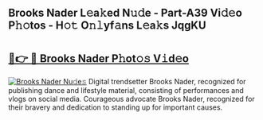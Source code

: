## Brooks Nader L𝚎a𝚔ed N𝚞𝚍e - Part-A39 Vi𝚍𝚎o P𝚑𝚘tos - H𝚘𝚝 O𝚗𝚕yf𝚊ns L𝚎a𝚔s JqgKU

# <h2><a href="http://kf08khw.oniu.top/?m=Brooks+Nader">🔗👉 🔴 Brooks Nader P𝚑ot𝚘𝚜 V𝚒d𝚎o</a></h2>

[![Brooks Nader Nu𝚍e𝚜](https://i.imgur.com/0qMVB7G.gif)](http://kf08khw.oniu.top/?m=Brooks+Nader)
Digital trendsetter Brooks Nader, recognized for publishing dance and lifestyle material, consisting of performances and vlogs on social media. Courageous advocate Brooks Nader, recognized for their bravery and dedication to standing up for important causes.  
